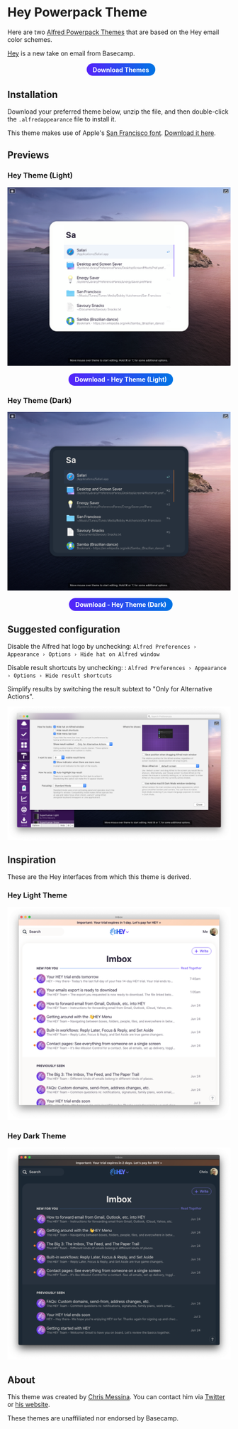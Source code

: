 <style>
  .button {
    transition: color 0.2s ease, text-decoration-color 0.2s ease, box-shadow 0.2s ease;
    transform: none;
    margin: 0 0 0 0.6em;
    display: inline-block;
    line-height: 1.5;
    font-weight: 700;
  	display: inline-block;
  	padding: 0.4em 1em;
  	color: #fff;
  	text-decoration: none;
  	text-align: center;
  	line-height: normal;
  	-webkit-appearance: none;
  	background-color: #5522fa !important;
  	background: linear-gradient(90deg, #5522fa 0%, #0074e4 100%) !important;
  	border-radius: 1.5em;
  	border: 0;
  	box-shadow: none;
  }
  .button:hover {
  	color: #fff;
  	cursor: pointer;
  	text-decoration: none;
  	box-shadow: 0 0 0 0.15rem #5fddc5;
  }
</style>

# Hey Powerpack Theme

Here are two [Alfred Powerpack Themes](https://www.alfredapp.com/help/appearance/) that are based on the Hey email color schemes.

[Hey](https://hey.com/) is a new take on email from Basecamp.

<p align="center">
  <a href="https://github.com/chrismessina/alfred-app/raw/master/themes/hey/Hey%20Themes%20for%20Alfred.zip" class="button">
    Download Themes
  </a>
</p>


## Installation

Download your preferred theme below, unzip the file, and then double-click the `.alfredappearance` file to install it.

This theme makes use of Apple's [San Francisco font](https://developer.apple.com/fonts/). [Download it here](https://developer.apple.com/design/downloads/SF-Font-Pro.dmg).


## Previews

### Hey Theme (Light)

<a href="https://github.com/chrismessina/alfred-app/raw/master/themes/hey/Hey%20Theme%20(Light).zip">
  <img src="../assets/images/hey-light.png" alt="Hey Theme (Light) - Alfred Theme Preview">
</a>

<p align="center">
  <a href="https://github.com/chrismessina/alfred-app/raw/master/themes/hey/Hey%20Theme%20(Light).zip" class="button">
    Download - Hey Theme (Light)
  </a>
</p>

### Hey Theme (Dark)

<a href="https://github.com/chrismessina/alfred-app/raw/master/themes/hey/Hey%20Theme%20(Dark).zip">
  <img src="../assets/images/hey-dark.png" alt="Hey Theme (Dark) - Alfred Theme Preview">
</a>

<p align="center">
  <a href="https://github.com/chrismessina/alfred-app/raw/master/themes/hey/Hey%20Theme%20(Dark).zip" class="button">
    Download - Hey Theme (Dark)
  </a>
</p>

## Suggested configuration

Disable the Alfred hat logo by unchecking: `Alfred Preferences › Appearance › Options › Hide hat on Alfred window`

Disable result shortcuts by unchecking: : `Alfred Preferences › Appearance › Options › Hide result shortcuts`

Simplify results by switching the result subtext to "Only for Alternative Actions".

[![Alfred Appearance Options](../assets/images/alfred-appearance-options.png)](../assets/images/alfred-appearance-options.png)


## Inspiration

These are the Hey interfaces from which this theme is derived.

### Hey Light Theme

[![Hey Source](../assets/images/hey-light-source.png)](../assets/images/hey-light-source.png)


### Hey Dark Theme

[![Hey Source](../assets/images/hey-dark-source.png)](../assets/images/hey-dark-source.png)

## About

This theme was created by [Chris Messina](https://chrismessina.me). You can contact him via [Twitter](https://twitter.com/@chrismessina) or [his website](https://chrismessina.me/contact).

These themes are unaffiliated nor endorsed by Basecamp.
